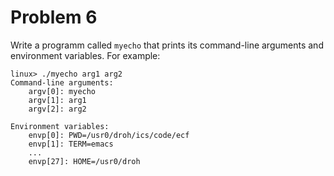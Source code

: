 # Problem 6

Write a programm called `myecho` that prints its command-line arguments and
environment variables. For example:

```shell
linux> ./myecho arg1 arg2
Command-line arguments:
    argv[0]: myecho
    argv[1]: arg1
    argv[2]: arg2

Environment variables:
    envp[0]: PWD=/usr0/droh/ics/code/ecf
    envp[1]: TERM=emacs
    ...
    envp[27]: HOME=/usr0/droh
```
